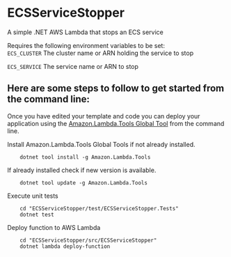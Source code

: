 # ECSServiceStopper
A simple .NET AWS Lambda that stops an ECS service

Requires the following environment variables to be set:  
`ECS_CLUSTER`
The cluster name or ARN holding the service to stop

`ECS_SERVICE`
The service name or ARN to stop



## Here are some steps to follow to get started from the command line:

Once you have edited your template and code you can deploy your application using the [Amazon.Lambda.Tools Global Tool](https://github.com/aws/aws-extensions-for-dotnet-cli#aws-lambda-amazonlambdatools) from the command line.

Install Amazon.Lambda.Tools Global Tools if not already installed.
```
    dotnet tool install -g Amazon.Lambda.Tools
```

If already installed check if new version is available.
```
    dotnet tool update -g Amazon.Lambda.Tools
```

Execute unit tests
```
    cd "ECSServiceStopper/test/ECSServiceStopper.Tests"
    dotnet test
```

Deploy function to AWS Lambda
```
    cd "ECSServiceStopper/src/ECSServiceStopper"
    dotnet lambda deploy-function
```
